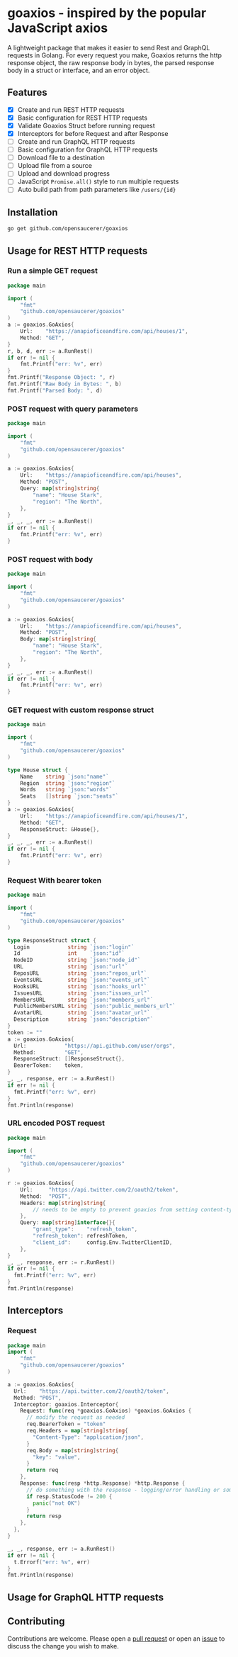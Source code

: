 # goaxios - inspired by the popular JavaScript axios

A lightweight package that makes it easier to send Rest and GraphQL requests in Golang.
For every request you make, Goaxios returns the http response object, the raw response body in bytes, the parsed response body in a struct or interface, and an error object.

## Features

- [x] Create and run REST HTTP requests
- [x] Basic configuration for REST HTTP requests
- [x] Validate Goaxios Struct before running request
- [x] Interceptors for before Request and after Response
- [ ] Create and run GraphQL HTTP requests
- [ ] Basic configuration for GraphQL HTTP requests
- [ ] Download file to a destination
- [ ] Upload file from a source
- [ ] Upload and download progress
- [ ] JavaScript `Promise.all()` style to run multiple requests
- [ ] Auto build path from path parameters like `/users/{id}`

## Installation

```bash
go get github.com/opensaucerer/goaxios
```

## Usage for REST HTTP requests

### Run a simple GET request

```go
package main

import (
    "fmt"
    "github.com/opensaucerer/goaxios"
)
a := goaxios.GoAxios{
    Url:    "https://anapioficeandfire.com/api/houses/1",
    Method: "GET",
}
r, b, d, err := a.RunRest()
if err != nil {
    fmt.Printf("err: %v", err)
}
fmt.Printf("Response Object: ", r)
fmt.Printf("Raw Body in Bytes: ", b)
fmt.Printf("Parsed Body: ", d)
```

### POST request with query parameters

```go
package main

import (
    "fmt"
    "github.com/opensaucerer/goaxios"
)

a := goaxios.GoAxios{
    Url:    "https://anapioficeandfire.com/api/houses",
    Method: "POST",
    Query: map[string]string{
        "name": "House Stark",
        "region": "The North",
    },
}
_, _, _, err := a.RunRest()
if err != nil {
    fmt.Printf("err: %v", err)
}
```

### POST request with body

```go
package main

import (
    "fmt"
    "github.com/opensaucerer/goaxios"
)

a := goaxios.GoAxios{
    Url:    "https://anapioficeandfire.com/api/houses",
    Method: "POST",
    Body: map[string]string{
        "name": "House Stark",
        "region": "The North",
    },
}
_, _, _, err := a.RunRest()
if err != nil {
    fmt.Printf("err: %v", err)
}
```

### GET request with custom response struct

```go
package main

import (
    "fmt"
    "github.com/opensaucerer/goaxios"
)

type House struct {
    Name    string `json:"name"`
    Region  string `json:"region"`
    Words   string `json:"words"`
    Seats   []string `json:"seats"`
}
a := goaxios.GoAxios{
    Url:    "https://anapioficeandfire.com/api/houses/1",
    Method: "GET",
    ResponseStruct: &House{},
}
_, _, _, err := a.RunRest()
if err != nil {
    fmt.Printf("err: %v", err)
}
```

### Request With bearer token

```go
package main

import (
    "fmt"
    "github.com/opensaucerer/goaxios"
)

type ResponseStruct struct {
  Login            string `json:"login"`
  Id               int    `json:"id"`
  NodeID           string `json:"node_id"`
  URL              string `json:"url"`
  ReposURL         string `json:"repos_url"`
  EventsURL        string `json:"events_url"`
  HooksURL         string `json:"hooks_url"`
  IssuesURL        string `json:"issues_url"`
  MembersURL       string `json:"members_url"`
  PublicMembersURL string `json:"public_members_url"`
  AvatarURL        string `json:"avatar_url"`
  Description      string `json:"description"`
}
token := ""
a := goaxios.GoAxios{
  Url:            "https://api.github.com/user/orgs",
  Method:         "GET",
  ResponseStruct: []ResponseStruct{},
  BearerToken:    token,
}
_, _, response, err := a.RunRest()
if err != nil {
  fmt.Printf("err: %v", err)
}
fmt.Println(response)
```

### URL encoded POST request

```go
package main

import (
    "fmt"
    "github.com/opensaucerer/goaxios"
)

r := goaxios.GoAxios{
    Url:     "https://api.twitter.com/2/oauth2/token",
    Method:  "POST",
    Headers: map[string]string{
        // needs to be empty to prevent goaxios from setting content-type to application/json
    },
    Query: map[string]interface{}{
        "grant_type":    "refresh_token",
        "refresh_token": refreshToken,
        "client_id":     config.Env.TwitterClientID,
    },
}
_, _, response, err := r.RunRest()
if err != nil {
  fmt.Printf("err: %v", err)
}
fmt.Println(response)
```

## Interceptors

### Request

```go
package main
import (
    "fmt"
    "github.com/opensaucerer/goaxios"
)

a := goaxios.GoAxios{
  Url:    "https://api.twitter.com/2/oauth2/token",
  Method: "POST",
  Interceptor: goaxios.Interceptor{
    Request: func(req *goaxios.GoAxios) *goaxios.GoAxios {
      // modify the request as needed
      req.BearerToken = "token"
      req.Headers = map[string]string{
        "Content-Type": "application/json",
      }
      req.Body = map[string]string{
        "key": "value",
      }
      return req
    },
    Response: func(resp *http.Response) *http.Response {
      // do something with the response - logging/error handling or something
      if resp.StatusCode != 200 {
        panic("not OK")
      }
      return resp
    },
  },
}

_, _, response, err := a.RunRest()
if err != nil {
  t.Errorf("err: %v", err)
}
fmt.Println(response)
```

## Usage for GraphQL HTTP requests

## Contributing

Contributions are welcome. Please open a [pull request](https://github.com/opensaucerer/goaxios/pulls) or open an [issue](https://github.com/opensaucerer/goaxios/issues) to discuss the change you wish to make.
